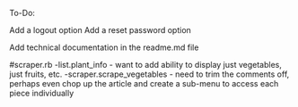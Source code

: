 To-Do:

Add a logout option
Add a reset password option

Add technical documentation in the readme.md file


#scraper.rb
-list.plant_info - want to add ability to display just vegetables, just fruits, etc.
-scraper.scrape_vegetables - need to trim the comments off, perhaps even chop up the article and create a sub-menu to access each piece individually